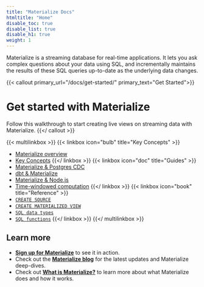 ```yaml
---
title: "Materialize Docs"
htmltitle: "Home"
disable_toc: true
disable_list: true
disable_h1: true
weight: 1
---
```


Materialize is a streaming database for real-time applications. It lets you ask complex questions about your data using SQL, and incrementally maintains the results of these SQL queries up-to-date as the underlying data changes.

{{< callout primary_url="/docs/get-started/" primary_text="Get Started">}}
  # Get started with Materialize

  Follow this walkthrough to start creating live views on streaming data with Materialize.
{{</ callout >}}

{{< multilinkbox >}}
{{< linkbox icon="bulb" title="Key Concepts" >}}
- [Materialize overview](/overview/what-is-materialize/)
- [Key Concepts](/overview/key-concepts/)
{{</ linkbox >}}
{{< linkbox icon="doc" title="Guides" >}}
- [Materialize &amp; Postgres CDC](/integrations/cdc-postgres/)
- [dbt &amp; Materialize](/integrations/dbt/)
- [Materialize &amp; Node.js](/integrations/node-js/)
- [Time-windowed computation](/sql/patterns/temporal-filters/)
{{</ linkbox >}}
{{< linkbox icon="book" title="Reference" >}}
- [`CREATE SOURCE`](/sql/create-source/)
- [`CREATE MATERIALIZED VIEW`](/sql/create-materialized-view/)
- [`SQL data types`](/sql/types/)
- [`SQL functions`](/sql/functions/)
{{</ linkbox >}}
{{</ multilinkbox >}}

## Learn more

- [**Sign up for Materialize**](https://materialize.com/register/) to see it in action.
- Check out the [**Materialize blog**](https://www.materialize.com/blog/) for the latest updates and Materialize deep-dives.
- Check out [**What is Materialize?**](./overview/what-is-materialize) to learn more about what Materialize does and how it works.

